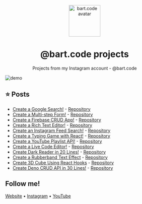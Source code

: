 <p align="center">
  <img src="https://i.imgur.com/VzEXwUh.png" width="100" alt="bart.code avatar" />
</p>

<h1 align="center">
  @bart.code projects
</h1>

<p align="center">
  Projects from my Instagram account - @bart.code
</p>

![demo](https://i.imgur.com/TfNNqKX.png)

## ⭐ Posts

- [Create a Google Search!](https://www.instagram.com/p/CIem3RUgL4U/) - [Repository](https://github.com/bartzalewski/google-search-api)
- [Create a Multi-step Form!](https://www.instagram.com/p/CFDvMLigwAv/) - [Repository](https://github.com/bartzalewski/multi-step-form-hooks)
- [Create a Firebase CRUD App!](https://www.instagram.com/p/CEkP3rgA1yh/) - [Repository](https://github.com/bartzalewski/firebase-crud-app)
- [Create a Rich Text Editor!](https://www.instagram.com/p/CEUIak-AX1a/) - [Repository](https://github.com/bartzalewski/ckeditor-tutorial)
- [Create an Instagram Feed Search!](https://www.instagram.com/p/CD4Td4IgLHL/) - [Repository](https://github.com/bartzalewski/insta-feed)
- [Create a Typing Game with React!](https://www.instagram.com/p/CDn4mPLgWJx/) - [Repository](https://github.com/bartzalewski/typing-game)
- [Create a YouTube Playlist API!](https://www.instagram.com/p/CDNgNf1gmyD/) - [Repository](https://github.com/bartzalewski/youtube-api-playlist)
- [Create a Live Code Editor!](https://www.instagram.com/p/CC9vuS7gO--/) - [Repository](https://github.com/bartzalewski/live-code-editor)
- [Create Dark Reader in 20 Lines!](https://www.instagram.com/p/CCsC3dWgqvX/) - [Repository](https://github.com/bartzalewski/dark-reader)
- [Create a Rubberband Text Effect](https://www.instagram.com/p/CCbvTu6pC6V/) - [Repository](https://github.com/bartzalewski/rubber-band-effect)
- [Create 3D Cube Using React Hooks](https://www.instagram.com/p/CCOOwd-APHy/) - [Repository](https://github.com/bartzalewski/threejs-react-hooks)
- [Create Deno CRUD API in 30 Lines!](https://www.instagram.com/p/CCE_2EagJIk/) - [Repository](https://github.com/bartzalewski/deno-api)

## Follow me!

[Website](https://www.bartzalewski.com) • [Instagram](https://www.instagram.com/bart.code) • [YouTube](https://www.youtube.com/channel/UCwkU0-_RJbS16X5pbcW-tPQ)

